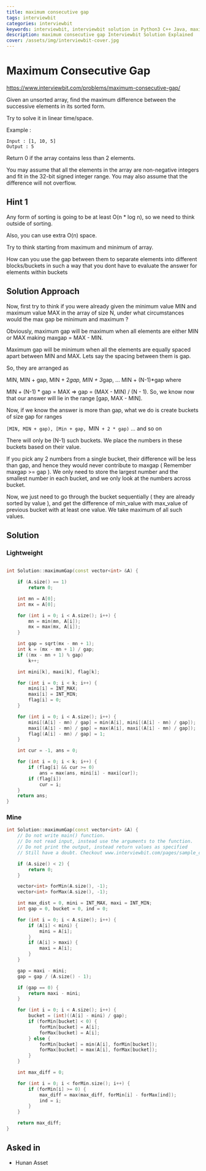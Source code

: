 ```yaml
---
title: maximum consecutive gap
tags: interviewbit
categories: interviewbit
keywords: interviewbit, interviewbit solution in Python3 C++ Java, maximum consecutive gap solution
description: maximum consecutive gap Interviewbit Solution Explained
cover: /assets/img/interviewbit-cover.jpg
---
```


# Maximum Consecutive Gap

https://www.interviewbit.com/problems/maximum-consecutive-gap/


Given an unsorted array, find the maximum difference between the successive elements in its sorted form.

Try to solve it in linear time/space.

Example :
```
Input : [1, 10, 5]
Output : 5 
```

Return 0 if the array contains less than 2 elements.

You may assume that all the elements in the array are non-negative integers and fit in the 32-bit signed integer range.
You may also assume that the difference will not overflow.


## Hint 1

Any form of sorting is going to be at least O(n * log n), so we need to think outside of sorting.

Also, you can use extra O(n) space.

Try to think starting from maximum and minimum of array.

How can you use the gap between them to separate elements into different blocks/buckets in such a way that you dont have to evaluate the answer for elements within buckets

## Solution Approach

Now, first try to think if you were already given the minimum value MIN and maximum value MAX in the array of size N, under what circumstances would the max gap be minimum and maximum ?

Obviously, maximum gap will be maximum when all elements are either MIN or MAX making maxgap = MAX - MIN.

Maximum gap will be minimum when all the elements are equally spaced apart between MIN and MAX. Lets say the spacing between them is gap.

So, they are arranged as

MIN, MIN + gap, MIN + 2*gap, MIN + 3*gap, ... MIN + (N-1)*gap 
where

MIN + (N-1) * gap = MAX 
=> gap = (MAX - MIN) / (N - 1). 
So, we know now that our answer will lie in the range [gap, MAX - MIN].

Now, if we know the answer is more than gap, what we do is create buckets of size gap for ranges

`[MIN, MIN + gap), [Min + gap, `MIN` + 2 * gap)` ... and so on

There will only be (N-1) such buckets. We place the numbers in these buckets based on their value.

If you pick any 2 numbers from a single bucket, their difference will be less than gap, and hence they would never contribute to maxgap ( Remember maxgap >= gap ). We only need to store the largest number and the smallest number in each bucket, and we only look at the numbers across bucket.

Now, we just need to go through the bucket sequentially ( they are already sorted by value ), and get the difference of min_value with max_value of previous bucket with at least one value. We take maximum of all such values.


## Solution

### Lightweight
```cpp

int Solution::maximumGap(const vector<int> &A) {

    if (A.size() == 1)
        return 0;

    int mn = A[0];
    int mx = A[0];

    for (int i = 0; i < A.size(); i++) {
        mn = min(mn, A[i]);
        mx = max(mx, A[i]);
    }

    int gap = sqrt(mx - mn + 1);
    int k = (mx - mn + 1) / gap;
    if ((mx - mn + 1) % gap)
        k++;

    int mini[k], maxi[k], flag[k];

    for (int i = 0; i < k; i++) {
        mini[i] = INT_MAX;
        maxi[i] = INT_MIN;
        flag[i] = 0;
    }

    for (int i = 0; i < A.size(); i++) {
        mini[(A[i] - mn) / gap] = min(A[i], mini[(A[i] - mn) / gap]);
        maxi[(A[i] - mn) / gap] = max(A[i], maxi[(A[i] - mn) / gap]);
        flag[(A[i] - mn) / gap] = 1;
    }

    int cur = -1, ans = 0;

    for (int i = 0; i < k; i++) {
        if (flag[i] && cur >= 0)
            ans = max(ans, mini[i] - maxi[cur]);
        if (flag[i])
            cur = i;
    }
    return ans;
}
```

### Mine
```cpp
int Solution::maximumGap(const vector<int> &A) {
    // Do not write main() function.
    // Do not read input, instead use the arguments to the function.
    // Do not print the output, instead return values as specified
    // Still have a doubt. Checkout www.interviewbit.com/pages/sample_codes/ for more details

    if (A.size() < 2) {
        return 0;
    }

    vector<int> forMin(A.size(), -1);
    vector<int> forMax(A.size(), -1);

    int max_dist = 0, mini = INT_MAX, maxi = INT_MIN;
    int gap = 0, bucket = 0, ind = 0;

    for (int i = 0; i < A.size(); i++) {
        if (A[i] < mini) {
            mini = A[i];
        }
        if (A[i] > maxi) {
            maxi = A[i];
        }
    }

    gap = maxi - mini;
    gap = gap / (A.size() - 1);

    if (gap == 0) {
        return maxi - mini;
    }

    for (int i = 0; i < A.size(); i++) {
        bucket = (int)((A[i] - mini) / gap);
        if (forMin[bucket] < 0) {
            forMin[bucket] = A[i];
            forMax[bucket] = A[i];
        } else {
            forMin[bucket] = min(A[i], forMin[bucket]);
            forMax[bucket] = max(A[i], forMax[bucket]);
        }
    }

    int max_diff = 0;

    for (int i = 0; i < forMin.size(); i++) {
        if (forMin[i] >= 0) {
            max_diff = max(max_diff, forMin[i] - forMax[ind]);
            ind = i;
        }
    }

    return max_diff;
}
```
## Asked in
* Hunan Asset
